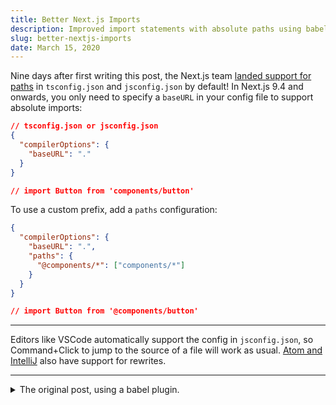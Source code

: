 ```yaml
---
title: Better Next.js Imports
description: Improved import statements with absolute paths using babel plugins.
slug: better-nextjs-imports
date: March 15, 2020
---
```


Nine days after first writing this post, the Next.js team [landed support for paths](https://github.com/zeit/next.js/pull/11293) in `tsconfig.json` and
`jsconfig.json` by default! In Next.js 9.4 and onwards, you only need to specify a `baseURL` in your config file to support absolute imports:

```json
// tsconfig.json or jsconfig.json
{
  "compilerOptions": {
    "baseURL": "."
  }
}

// import Button from 'components/button'
```

To use a custom prefix, add a `paths` configuration:

```json
{
  "compilerOptions": {
    "baseURL": ".",
    "paths": {
      "@components/*": ["components/*"]
    }
  }
}

// import Button from '@components/button'
```

---

Editors like VSCode automatically support the config in `jsconfig.json`, so Command+Click to jump to the source of a file will work as usual.
[Atom and IntelliJ](https://github.com/tleunen/babel-plugin-module-resolver#editors-autocompletion) also have support for rewrites.

---

<details>
  <summary>The original post, using a babel plugin.</summary>

Relative import statements are a pain. To avoid `../` chains, improve code portability, and type less, I've started using
[`babel-plugin-module-resolver`](https://github.com/tleunen/babel-plugin-module-resolver) in my Next.js projects.

The goal is to transform verbose import statements like this:

```js
import Button from '../../../../components/button'
```

into absolute import statements that work anywhere in your project:

```js
import Button from '@components/button'
```

Let's do it. Install the babel plugin as a `devDependency`:

```bash
$ yarn add babel-plugin-module-resolver -D
```

In the root of your Next.js project, create a `.babelrc.json` file and add the `module-resolver` plugin:

```js
module.exports = {
  presets: ['next/babel'],
  plugins: [
    [
      'module-resolver',
      {
        alias: {
          '@components': './components',
        },
      },
    ],
  ],
}
```

Create a `jsconfig.json` (or `tsconfig.json` if you're using TypeScript) and add the `paths` property:

```json
{
  "compilerOptions": {
    "baseUrl": ".",
    "paths": {
      "@components/*": ["components/*"]
    }
  }
}
```

Note that the syntax is slightly different than the babel config.

If you're using a mixed JS/TS codebase, you should include JS files in your `tsconfig.json`:

```json
{
  "include": ["**/*.ts", "**/*.tsx", "**/*.js", "**/*.jsx"]
}
```

Now you can update your import statements to use the new syntax!

</details>
